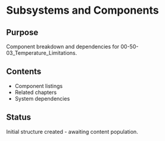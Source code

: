 # Subsystems and Components

## Purpose
Component breakdown and dependencies for 00-50-03_Temperature_Limitations.

## Contents
- Component listings
- Related chapters
- System dependencies

## Status
Initial structure created - awaiting content population.
